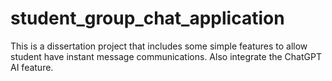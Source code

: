 # student_group_chat_application
This is a dissertation project that includes some simple features to allow student have instant message communications. Also integrate the ChatGPT AI feature.
